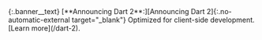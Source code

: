 <div class="banner" markdown="1">
  {:.banner__text}
  [**Announcing Dart 2**:][Announcing Dart 2]{:.no-automatic-external target="_blank"}
  Optimized for client-side development.
  [Learn more](/dart-2).
</div>

[Announcing Dart 2]: https://medium.com/dartlang/announcing-dart-2-80ba01f43b6
